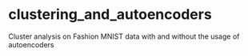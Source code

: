 # clustering_and_autoencoders
Cluster analysis on Fashion MNIST data with and without the usage of autoencoders
